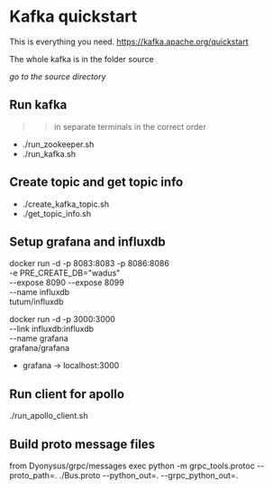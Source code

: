 # Kafka quickstart
This is everything you need.
https://kafka.apache.org/quickstart

The whole kafka is in the folder source 

*go to the source directory*

## Run kafka 
>> in separate terminals in the correct order

* ./run_zookeeper.sh
* ./run_kafka.sh

## Create topic and get topic info
* ./create_kafka_topic.sh
* ./get_topic_info.sh

## Setup grafana and influxdb

docker run -d -p 8083:8083 -p 8086:8086 \
  -e PRE_CREATE_DB="wadus" \
  --expose 8090 --expose 8099 \
  --name influxdb \
  tutum/influxdb

docker run -d -p 3000:3000 \
  --link influxdb:influxdb \
  --name grafana \
  grafana/grafana

* grafana -> localhost:3000

## Run client for apollo
./run_apollo_client.sh

## Build proto message files
from Dyonysus/grpc/messages exec
python -m grpc_tools.protoc --proto_path=. ./Bus.proto --python_out=. --grpc_python_out=.